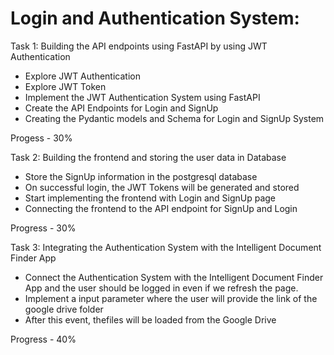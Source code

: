 # Login and Authentication System:

Task 1: Building the API endpoints using FastAPI by using JWT Authentication
- Explore JWT Authentication
- Explore JWT Token
- Implement the JWT Authentication System using FastAPI
- Create the API Endpoints for Login and SignUp
- Creating the Pydantic models and Schema for Login and SignUp System

Progess - 30%

Task 2: Building the frontend and storing the user data in Database
- Store the SignUp information in the postgresql database
- On successful login, the JWT Tokens will be generated and stored
- Start implementing the frontend with Login and SignUp page
- Connecting the frontend to the API endpoint for SignUp and Login

Progress - 30%

Task 3: Integrating the Authentication System with the Intelligent Document Finder App
- Connect the Authentication System with the Intelligent Document Finder App and the user should be logged in even if we refresh the page.
- Implement a input parameter where the user will provide the link of the google drive folder
- After this event, thefiles will be loaded from the Google Drive

Progress - 40%